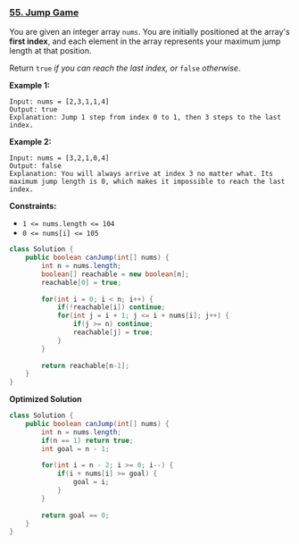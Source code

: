 ### [55. Jump Game](https://leetcode.com/problems/jump-game/)

You are given an integer array `nums`. You are initially positioned at the array's **first index**, and each element in the array represents your maximum jump length at that position.

Return `true` *if you can reach the last index, or* `false` *otherwise*.

 

**Example 1:**

```
Input: nums = [2,3,1,1,4]
Output: true
Explanation: Jump 1 step from index 0 to 1, then 3 steps to the last index.
```

**Example 2:**

```
Input: nums = [3,2,1,0,4]
Output: false
Explanation: You will always arrive at index 3 no matter what. Its maximum jump length is 0, which makes it impossible to reach the last index.
```

 

**Constraints:**

- `1 <= nums.length <= 104`
- `0 <= nums[i] <= 105`



```java
class Solution {
    public boolean canJump(int[] nums) {
        int n = nums.length;
        boolean[] reachable = new boolean[n];
        reachable[0] = true;
        
        for(int i = 0; i < n; i++) {
            if(!reachable[i]) continue;
            for(int j = i + 1; j <= i + nums[i]; j++) {
                if(j >= n) continue;
                reachable[j] = true;
            }
        }
        
        return reachable[n-1];
    }
}
```



**Optimized Solution**

```java
class Solution {
    public boolean canJump(int[] nums) {
        int n = nums.length;
        if(n == 1) return true;
        int goal = n - 1;
        
        for(int i = n - 2; i >= 0; i--) {
            if(i + nums[i] >= goal) {
                goal = i;
            }
        }
        
        return goal == 0;
    }
}
```

